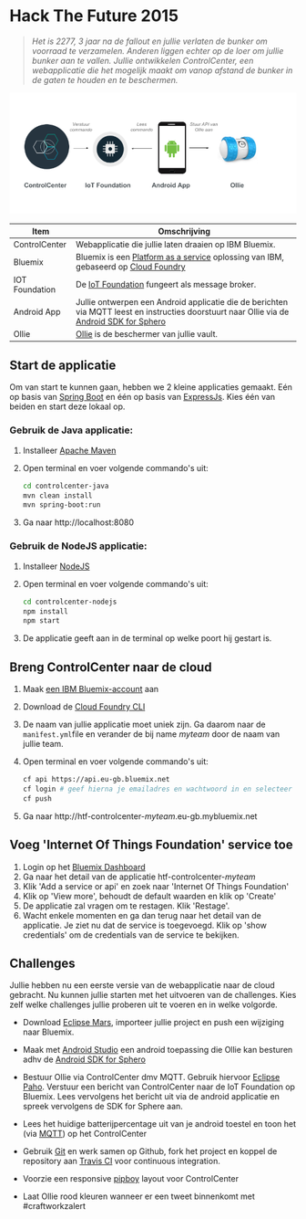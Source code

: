 # Hack The Future 2015
> *Het is 2277, 3 jaar na de fallout en jullie verlaten de bunker om voorraad te verzamelen. Anderen liggen
echter op de loer om jullie bunker aan te vallen. Jullie ontwikkelen ControlCenter, een webapplicatie die het mogelijk maakt om vanop 
afstand de bunker in de gaten te houden en te beschermen.*

![HackTheSFuture](HackTheFuture.png)

Item | Omschrijving
------------- | -------------
ControlCenter  | Webapplicatie die jullie laten draaien op IBM Bluemix.
Bluemix | Bluemix is een [Platform as a service](https://en.wikipedia.org/wiki/Platform_as_a_service) oplossing van IBM, gebaseerd op [Cloud Foundry](https://www.cloudfoundry.org/)
IOT Foundation | De [IoT Foundation](https://www.ng.bluemix.net/docs/#services/IoT/index.html) fungeert als message broker.
Android App | Jullie ontwerpen een Android applicatie die de berichten via MQTT leest en instructies doorstuurt naar Ollie via de [Android SDK for Sphero](https://github.com/orbotix/Sphero-Android-SDK)
Ollie | [Ollie](http://www.sphero.com/ollie) is de beschermer van jullie vault. 

## Start de applicatie
Om van start te kunnen gaan, hebben we 2 kleine applicaties gemaakt. Eén op basis van [Spring Boot](http://projects.spring.io/spring-boot) en één op basis van [ExpressJs](http://expressjs.com). Kies één van beiden en start deze lokaal op. 

### Gebruik de Java applicatie:
1. Installeer [Apache Maven](https://maven.apache.org/install.html)
2. Open terminal en voer volgende commando's uit:

   ```sh
   cd controlcenter-java
   mvn clean install
   mvn spring-boot:run
   ```

3. Ga naar http://localhost:8080

### Gebruik de NodeJS applicatie:
1. Installeer [NodeJS](https://nodejs.org/en/download/)
2. Open terminal en voer volgende commando's uit:

   ```sh
   cd controlcenter-nodejs
   npm install
   npm start
   ```
   
3. De applicatie geeft aan in de terminal op welke poort hij gestart is.

## Breng ControlCenter naar de cloud
1. Maak [een IBM Bluemix-account](https://console.ng.bluemix.net/registration/) aan
2. Download de [Cloud Foundry CLI](https://github.com/cloudfoundry/cli#downloads)
3. De naam van jullie applicatie moet uniek zijn. Ga daarom naar de `manìfest.yml`file en verander de bij name *myteam* door de naam van jullie team. 
4. Open terminal en voer volgende commando's uit:

   ```sh
   cf api https://api.eu-gb.bluemix.net
   cf login # geef hierna je emailadres en wachtwoord in en selecteer space 'dev'
   cf push
   ```
5. Ga naar http://htf-controlcenter-*myteam*.eu-gb.mybluemix.net

## Voeg 'Internet Of Things Foundation' service toe
1. Login op het [Bluemix Dashboard](https://console.eu-gb.bluemix.net)
2. Ga naar het detail van de applicatie htf-controlcenter-*myteam*
3. Klik 'Add a service or api' en zoek naar 'Internet Of Things Foundation'
4. Klik op 'View more', behoudt de default waarden en klik op 'Create'
5. De applicatie zal vragen om te restagen. Klik 'Restage'. 
6. Wacht enkele momenten en ga dan terug naar het detail van de applicatie. Je ziet nu dat de service is toegevoegd. Klik op 'show credentials' om de credentials van de service te bekijken.

## Challenges
Jullie hebben nu een eerste versie van de webapplicatie naar de cloud gebracht. Nu kunnen jullie starten met het uitvoeren van de challenges. Kies zelf welke challenges jullie proberen uit te voeren en in welke volgorde. 

- Download [Eclipse Mars](http://www.eclipse.org/downloads), importeer jullie project en push een wijziging naar Bluemix.

- Maak met [Android Studio](http://developer.android.com/sdk/index.html) een android toepassing die Ollie kan besturen adhv de [Android SDK for Sphero](https://github.com/orbotix/Sphero-Android-SDK)

- Bestuur Ollie via ControlCenter dmv MQTT. Gebruik hiervoor [Eclipse Paho](https://www.eclipse.org/paho). Verstuur een bericht van ControlCenter naar de IoT Foundation op Bluemix. Lees vervolgens het bericht uit via de android applicatie en spreek vervolgens de SDK for Sphere aan. 	

- Lees het huidige batterijpercentage uit van je android toestel en toon het (via [MQTT](http://hivemq.com/blog/how-to-get-started-with-mqtt)) op het ControlCenter

- Gebruik [Git](https://git-scm.com/downloads) en werk samen op Github, fork het project en koppel de repository aan [Travis CI](https://travis-ci.org) voor continuous integration.

- Voorzie een responsive [pipboy](http://vignette3.wikia.nocookie.net/fallout/images/7/76/Pip-Boy_3000.jpg/revision/latest?cb=20110712154420) layout voor ControlCenter

- Laat Ollie rood kleuren wanneer er een tweet binnenkomt met #craftworkzalert

